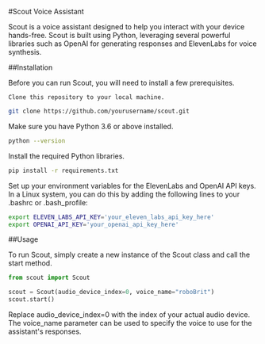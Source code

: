 #Scout Voice Assistant

Scout is a voice assistant designed to help you interact with your device hands-free. Scout is built using Python, leveraging several powerful libraries such as OpenAI for generating responses and ElevenLabs for voice synthesis.

##Installation

Before you can run Scout, you will need to install a few prerequisites.

    Clone this repository to your local machine.

```bash
git clone https://github.com/yourusername/scout.git
```
 Make sure you have Python 3.6 or above installed.

```bash
python --version
```

Install the required Python libraries.

```bash
pip install -r requirements.txt
```

Set up your environment variables for the ElevenLabs and OpenAI API keys. In a Linux system, you can do this by adding the following lines to your .bashrc or .bash_profile:

```bash
export ELEVEN_LABS_API_KEY='your_eleven_labs_api_key_here'
export OPENAI_API_KEY='your_openai_api_key_here'
```

##Usage

To run Scout, simply create a new instance of the Scout class and call the start method.

```python
from scout import Scout

scout = Scout(audio_device_index=0, voice_name="roboBrit")
scout.start()
```

Replace audio_device_index=0 with the index of your actual audio device. The voice_name parameter can be used to specify the voice to use for the assistant's responses.